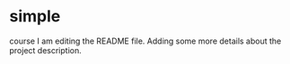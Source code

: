 # simple
course
I am editing the README file. Adding some more details about the project description.
